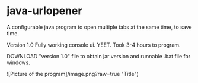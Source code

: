 # java-urlopener
A configurable java program to open multiple tabs at the same time, to save time.

Version 1.0 Fully working console ui. YEET. Took 3-4 hours to program.

DOWNLOAD "version 1.0" file to obtain jar version and runnable .bat file for windows.

![Picture of the program]/image.png?raw=true "Title")
